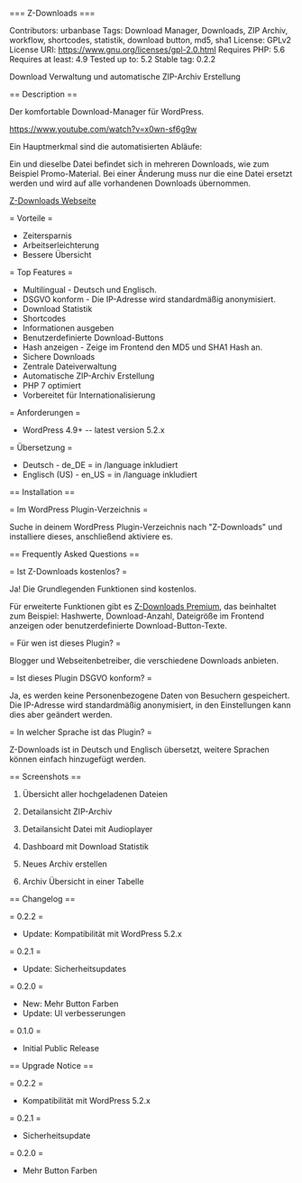 === Z-Downloads ===

Contributors: urbanbase
Tags: Download Manager, Downloads, ZIP Archiv, workflow, shortcodes, statistik, download button, md5, sha1
License: GPLv2
License URI: https://www.gnu.org/licenses/gpl-2.0.html
Requires PHP: 5.6
Requires at least: 4.9
Tested up to: 5.2
Stable tag: 0.2.2

Download Verwaltung und automatische ZIP-Archiv Erstellung

== Description ==

Der komfortable Download-Manager für WordPress.

https://www.youtube.com/watch?v=x0wn-sf6g9w

Ein Hauptmerkmal sind die automatisierten Abläufe:

Ein und dieselbe Datei befindet sich in mehreren Downloads, wie zum Beispiel Promo-Material. Bei einer Änderung muss nur die eine Datei ersetzt werden und wird auf alle vorhandenen Downloads übernommen.

[Z-Downloads Webseite](https://code.urban-base.net/z-downloads?utm_source=wporg)

= Vorteile =

- Zeitersparnis
- Arbeitserleichterung
- Bessere Übersicht

= Top Features =

- Multilingual - Deutsch und Englisch.
- DSGVO konform - Die IP-Adresse wird standardmäßig anonymisiert.
- Download Statistik
- Shortcodes
- Informationen ausgeben
- Benutzerdefinierte Download-Buttons
- Hash anzeigen - Zeige im Frontend den MD5 und SHA1 Hash an.
- Sichere Downloads
- Zentrale Dateiverwaltung
- Automatische ZIP-Archiv Erstellung
- PHP 7 optimiert
- Vorbereitet für Internationalisierung

= Anforderungen =

- WordPress 4.9+ -- latest version 5.2.x

= Übersetzung =

- Deutsch - de_DE = in /language inkludiert
- Englisch (US) - en_US = in /language inkludiert

== Installation ==

= Im WordPress Plugin-Verzeichnis =

Suche in deinem WordPress Plugin-Verzeichnis nach "Z-Downloads" und installiere dieses, anschließend aktiviere es.

== Frequently Asked Questions ==

= Ist Z-Downloads kostenlos? =

Ja! Die Grundlegenden Funktionen sind kostenlos.

Für erweiterte Funktionen gibt es [Z-Downloads Premium](https://code.urban-base.net/z-downloads?utm_source=wporg), das beinhaltet zum Beispiel: Hashwerte, Download-Anzahl, Dateigröße im Frontend anzeigen oder benutzerdefinierte Download-Button-Texte.

= Für wen ist dieses Plugin? =

Blogger und Webseitenbetreiber, die verschiedene Downloads anbieten.

= Ist dieses Plugin DSGVO konform? =

Ja, es werden keine Personenbezogene Daten von Besuchern gespeichert. Die IP-Adresse wird standardmäßig anonymisiert, in den Einstellungen kann dies aber geändert werden.

= In welcher Sprache ist das Plugin? =

Z-Downloads ist in Deutsch und Englisch übersetzt, weitere Sprachen können einfach hinzugefügt werden.

== Screenshots ==

01. Übersicht aller hochgeladenen Dateien

02. Detailansicht ZIP-Archiv

03. Detailansicht Datei mit Audioplayer

04. Dashboard mit Download Statistik

05. Neues Archiv erstellen

06. Archiv Übersicht in einer Tabelle

== Changelog ==

= 0.2.2 =
- Update: Kompatibilität mit WordPress 5.2.x

= 0.2.1 =
- Update: Sicherheitsupdates

= 0.2.0 =
- New: Mehr Button Farben
- Update: UI verbesserungen

= 0.1.0 =
- Initial Public Release

== Upgrade Notice ==

= 0.2.2 =
- Kompatibilität mit WordPress 5.2.x

= 0.2.1 =
- Sicherheitsupdate

= 0.2.0 =
- Mehr Button Farben